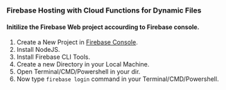 ### Firebase Hosting with Cloud Functions for Dynamic Files

#### Initilize the Firebase Web project accourding to Firebase console.

1. Create a New Project in [Firebase Console](https://console.firebase.google.com/u/0/).
2. Install NodeJS.
3. Install Firebase CLI Tools.
4. Create a new Directory in your Local Machine.
5. Open Terminal/CMD/Powershell in your dir.
6. Now type `firebase login` command in your Terminal/CMD/Powershell. 
